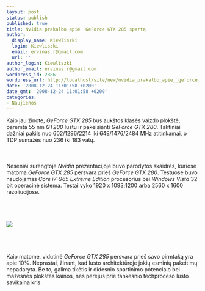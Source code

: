```yaml
---
layout: post
status: publish
published: true
title: Nvidia prakalbo apie  GeForce GTX 285 spartą
author:
  display_name: Kiewliszki
  login: Kiewliszki
  email: ervinas.r@gmail.com
  url: ''
author_login: Kiewliszki
author_email: ervinas.r@gmail.com
wordpress_id: 2886
wordpress_url: http://localhost/site/new/nvidia_prakalbo_apie__geforce_gtx_285_sparta/
date: '2008-12-24 11:01:58 +0200'
date_gmt: '2008-12-24 11:01:58 +0200'
categories:
- Naujienos
---
```

<p>Kaip jau žinote, <i>GeForce GTX 285</i> bus aukštos klasės vaizdo plokštė, paremta 55 nm <i>GT200</i> lustu ir pakeisianti <i>GeForce GTX 280</i>. Taktiniai dažniai pakils nuo 602/1296/2214 iki 648/1476/2484 MHz atitinkamai, o TDP sumažės nuo 236 iki 183 vatų.<br />
<br><br />
<br>Neseniai surengtoje <i>Nvidia</i> prezentacijoje buvo parodytos skaidrės, kuriose matoma <i>GeForce GTX 285</i> persvara prieš <i>GeForce GTX 280</i>. Testuose buvo naudojamas <i>Core i7-965 Extreme Edition</i> procesorius bei <i>Windows Vista</i> 32 bit operacinė sistema. Testai vyko 1920 x 1093;1200 arba 2560 x 1600 rezoliucijose.<br />
<br><br />
<br><br><img src="http://www.technews.lt/upl/Failai/gtx285_01.jpg"><br><br />
<br><br />
<br>Kaip matome, vidutinė <i>GeForce GTX 285</i> persvara prieš savo pirmtaką yra apie 10%. Neprastai, žinant, kad lusto architektūroje jokių esminių pakeitimų nepadaryta. Be to, galima tikėtis ir didesnio spartinimo potencialo bei mažesnės plokštės kainos, nes perėjus prie tankesnio techproceso lusto savikaina kris.<br />
<br><br />
<br><br />
<br><br />
<br></p>
